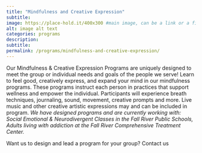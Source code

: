 ```yaml
---
title: "Mindfulness and Creative Expression"
subtitle: 
image: https://place-hold.it/400x300 #main image, can be a link or a file in assets/img/portfolio
alt: image alt text
categories: programs
description:
subtitle:
permalink: /programs/mindfulness-and-creative-expression/
---
```



Our Mindfulness & Creative Expression Programs are uniquely designed to meet the group or individual needs and goals of the people we serve!
Learn to feel good, creatively express, and expand your mind in our mindfulness programs. These programs instruct each person in practices that support wellness and empower the individual. Participants will experience breath techniques, journaling, sound, movement, creative prompts and more.
Live music and other creative artistic expressions may and can be included in program. 
*We have designed programs and are currently working with: Social Emotional & Neurodivergent Classes in the Fall River Public Schools, Adults living with addiction at the Fall River Comprehensive Treatment Center.* 

Want us to design and lead a program for your group? Contact us
